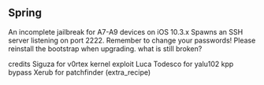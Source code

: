 ## Spring


An incomplete jailbreak for A7-A9 devices on iOS 10.3.x
Spawns an SSH server listening on port 2222. Remember to change your passwords!
Please reinstall the bootstrap when upgrading.
what is still broken?


credits
Siguza for v0rtex kernel exploit
Luca Todesco for yalu102 kpp bypass
Xerub for patchfinder (extra_recipe)

